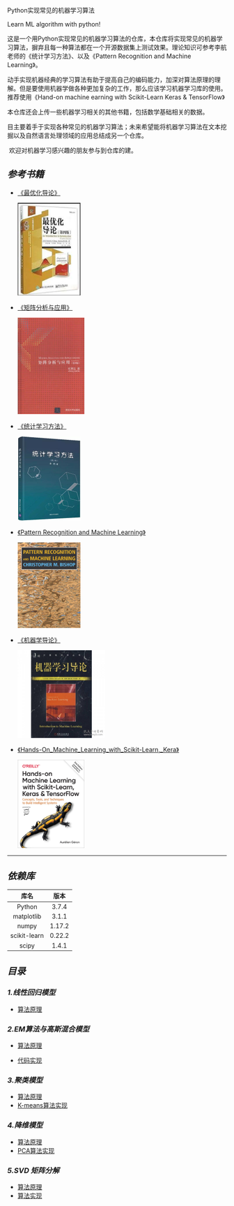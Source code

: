 Python实现常见的机器学习算法

Learn ML algorithm with python!   

​		这是一个用Python实现常见的机器学习算法的仓库，本仓库将实现常见的机器学习算法，摒弃且每一种算法都在一个开源数据集上测试效果。理论知识可参考李航老师的《统计学习方法》、以及《Pattern Recognition  and Machine Learning》。

​        动手实现机器经典的学习算法有助于提高自己的编码能力，加深对算法原理的理解。但是要使用机器学做各种更加复杂的工作，那么应该学习机器学习库的使用。推荐使用《Hand-on machine earning with Scikit-Learn Keras & TensorFlow》

​        本仓库还会上传一些机器学习相关的其他书籍，包括数学基础相关的数据。

​        目主要着手于实现各种常见的机器学习算法；未来希望能将机器学习算法在文本挖掘以及自然语言处理领域的应用总结成另一个仓库。

​        欢迎对机器学习感兴趣的朋友参与到仓库的建。

## _参考书籍_

- [《最优化导论》](/Books/An_Introduction_to_Optimization.pdf)

  <img src="Figures/IntrotoOptim.jpg" width="30%">

- [《矩阵分析与应用》](/Books/矩阵分析与应用第二版.pdf)

  <img src="Figures/MatrixAnalysis.jpg" width="32%">

* [《统计学习方法》](/Books/统计学习方法（第2版）.pdf)

     <img src="/Figures/StatisticLearning.jpg" width="30%">

* [《Pattern Recognition and Machine Learning》](Books/Pattern_Recognition_and_Machine_Learning.pdf)

     <img src="Figures/PRML.jpg" width="30%">

* [《机器学导论》](/Books/Introduction_to_machine_learing（2nd）.pdf)

     <img src="Figures/IntroToML.jpg" width="42%">

* [《Hands-On_Machine_Learning_with_Scikit-Learn,_Kera》](Books/Hands-On_Machine_Learning_with_Scikit-Learn,_Kera.pdf)

     <img src="Figures/HandOnML.jpg" width="32%">

     

     

     

     

     

     

     

     

     

***



## _依赖库_

|     库名     |  版本  |
| :----------: | :----: |
|    Python    | 3.7.4  |
|  matplotlib  | 3.1.1  |
|    numpy     | 1.17.2 |
| scikit-learn | 0.22.2 |
|    scipy     | 1.4.1  |



## _目录_

### ***1.线性回归模型***

   - [算法原理]()

### ***2.EM算法与高斯混合模型***

   - [算法原理]()

   - [代码实现](GMM-EM/GussianMixture.py)

### ***3.聚类模型***

- [算法原理]()
- [K-means算法实现](Clustering/K-means.py)

### ***4.降维模型***

- [算法原理]()
- [PCA算法实现](DimentionalityReduction/PCA.py)

### ***5.SVD 矩阵分解***

- [算法原理](./Docs/奇异值分解.pdf)
- [算法实现]()















